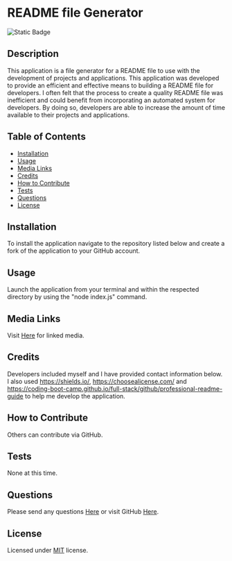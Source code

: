 # README file Generator
  ![Static Badge](https://img.shields.io/badge/License-MIT-green)
  ## Description
  This application is a file generator for a README file to use with the development of projects and applications. This application was developed to provide an efficient and effective means to building a README file for developers. I often felt that the process to create a quality README file was inefficient and could benefit from incorporating an automated system for developers. By doing so, developers are able to increase the amount of time available to their projects and applications. 
  ## Table of Contents
   - [Installation](#installation)
   - [Usage](#usage)
   - [Media Links](#media-links)
   - [Credits](#credits)
   - [How to Contribute](#how-to-contribute)
   - [Tests](#tests)
   - [Questions](#questions)
   - [License](#license)
  ## Installation
  To install the application navigate to the repository listed below and create a fork of the application to your GitHub account.
  ## Usage
  Launch the application from your terminal and within the respected directory by using the "node index.js" command. 
  ## Media Links
  Visit [Here](https://www.youtube.com/@mountedshooter32) for linked media.
  ## Credits
  Developers included myself and I have provided contact information below. I also used https://shields.io/, https://choosealicense.com/ and https://coding-boot-camp.github.io/full-stack/github/professional-readme-guide to help me develop the application. 
  ## How to Contribute
  Others can contribute via GitHub.
  ## Tests
  None at this time.
  ## Questions
  Please send any questions [Here](mailto:williams.daniel.c@gmail.com) or visit GitHub [Here](https://github.com/dcwilliams2).
  ## License
  Licensed under [MIT](https://choosealicense.com/licenses/mit) license.
